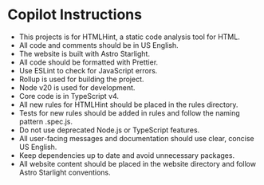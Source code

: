 # Copilot Instructions

- This projects is for HTMLHint, a static code analysis tool for HTML.
- All code and comments should be in US English.
- The website is built with Astro Starlight.
- All code should be formatted with Prettier.
- Use ESLint to check for JavaScript errors.
- Rollup is used for building the project.
- Node v20 is used for development.
- Core code is in TypeScript v4.
- All new rules for HTMLHint should be placed in the rules directory.
- Tests for new rules should be added in rules and follow the naming pattern <rule-name>.spec.js.
- Do not use deprecated Node.js or TypeScript features.
- All user-facing messages and documentation should use clear, concise US English.
- Keep dependencies up to date and avoid unnecessary packages.
- All website content should be placed in the website directory and follow Astro Starlight conventions.
